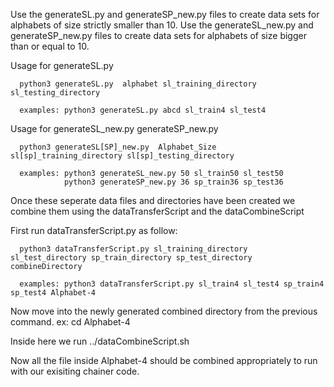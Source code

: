 Use the generateSL.py and generateSP_new.py files to create data sets for alphabets of size strictly smaller than 10.
Use the generateSL_new.py and generateSP_new.py files to create data sets for alphabets of size bigger than or equal to 10.



Usage for generateSL.py

      python3 generateSL.py  alphabet sl_training_directory sl_testing_directory

      examples: python3 generateSL.py abcd sl_train4 sl_test4


Usage for generateSL_new.py generateSP_new.py

      python3 generateSL[SP]_new.py  Alphabet_Size sl[sp]_training_directory sl[sp]_testing_directory

      examples: python3 generateSL_new.py 50 sl_train50 sl_test50
      	        python3 generateSP_new.py 36 sp_train36 sp_test36



Once these seperate data files and directories have been created we combine them using the dataTransferScript and the dataCombineScript

First run dataTransferScript.py as follow:

      python3 dataTransferScript.py sl_training_directory sl_test_directory sp_train_directory sp_test_directory combineDirectory

      examples: python3 dataTransferScript.py sl_train4 sl_test4 sp_train4 sp_test4 Alphabet-4


Now move into the newly generated combined directory from the previous command.
    ex: cd Alphabet-4

Inside here we run ../dataCombineScript.sh


Now all the file inside Alphabet-4 should be combined appropriately to run with our exisiting chainer code.

